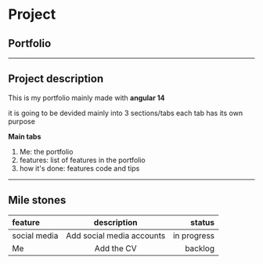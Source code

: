 # Project
  ## Portfolio
***

## Project description
  This is my portfolio mainly made with **angular 14**
  
  it is going to be devided mainly into 3 sections/tabs each tab has its own purpose
  
  **Main tabs**
  1. Me: the portfolio
  2. features: list of features in the portfolio
  3. how it's done: features code and tips
  ---

## Mile stones
| feature | description | status |
| :--- | :----: | ---: |
| social media | Add social media accounts | in progress |
| Me | Add the CV | backlog |
